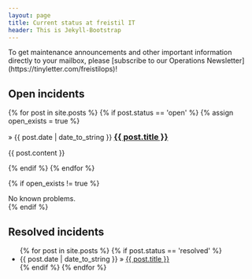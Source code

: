 ```yaml
---
layout: page
title: Current status at freistil IT
header: This is Jekyll-Bootstrap
---
```


<div class="alert alert-info">
To get maintenance announcements and other important information directly to your mailbox, please [subscribe to our Operations Newsletter](https://tinyletter.com/freistilops)!
</div>

## Open incidents

{% for post in site.posts %}
{% if post.status == 'open' %}
{% assign open_exists = true %}
<article class="status front">
<span class="severity {{ post.severity }}"> </span>
<span class="status_date">&raquo; {{ post.date | date_to_string }}</span>

<h3 style="display: inline;"><a href="{{ post.url }}">{{ post.title }}</a></h3>

{{ post.content }}
</article>
{% endif %}
{% endfor %}

{% if open_exists != true %}
<div id="noproblems">No known problems.</div>
{% endif %}

## Resolved incidents
<ul class="status">
  {% for post in site.posts %}
    {% if post.status == 'resolved' %}
    <li><span>{{ post.date | date_to_string }}</span> &raquo; <a href="{{ post.url }}">{{ post.title }}</a></li>
    {% endif %}
  {% endfor %}
</ul>
